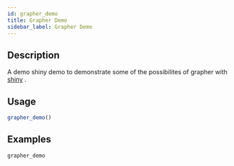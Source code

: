 ```yaml
---
id: grapher_demo
title: Grapher Demo
sidebar_label: Grapher Demo
---
```


## Description

A demo shiny demo to demonstrate some of the possibilites of grapher with [shiny](#shiny) .


## Usage

```r
grapher_demo()
```


## Examples

```r
grapher_demo
```


